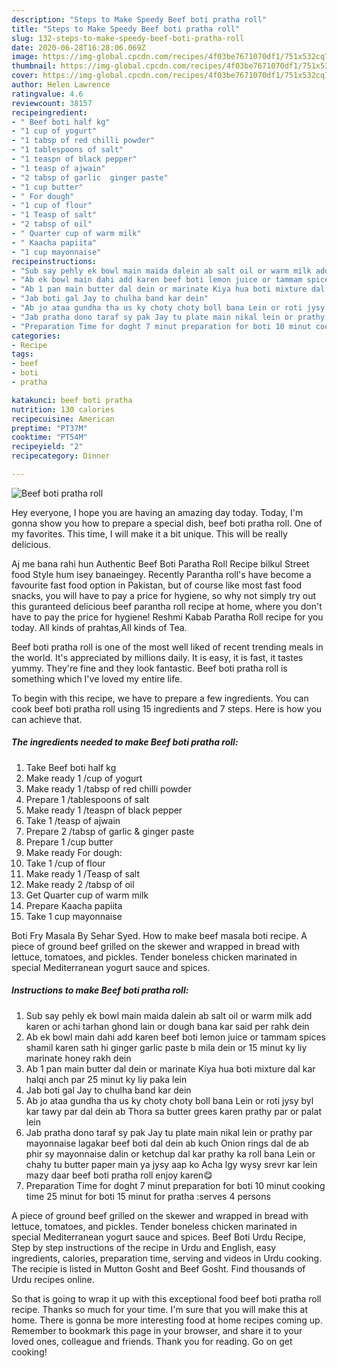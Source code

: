 ```yaml
---
description: "Steps to Make Speedy Beef boti pratha roll"
title: "Steps to Make Speedy Beef boti pratha roll"
slug: 132-steps-to-make-speedy-beef-boti-pratha-roll
date: 2020-06-28T16:28:06.069Z
image: https://img-global.cpcdn.com/recipes/4f03be7671070df1/751x532cq70/beef-boti-pratha-roll-recipe-main-photo.jpg
thumbnail: https://img-global.cpcdn.com/recipes/4f03be7671070df1/751x532cq70/beef-boti-pratha-roll-recipe-main-photo.jpg
cover: https://img-global.cpcdn.com/recipes/4f03be7671070df1/751x532cq70/beef-boti-pratha-roll-recipe-main-photo.jpg
author: Helen Lawrence
ratingvalue: 4.6
reviewcount: 38157
recipeingredient:
- " Beef boti half kg"
- "1 cup of yogurt"
- "1 tabsp of red chilli powder"
- "1 tablespoons of salt"
- "1 teaspn of black pepper"
- "1 teasp of ajwain"
- "2 tabsp of garlic  ginger paste"
- "1 cup butter"
- " For dough"
- "1 cup of flour"
- "1 Teasp of salt"
- "2 tabsp of oil"
- " Quarter cup of warm milk"
- " Kaacha papiita"
- "1 cup mayonnaise"
recipeinstructions:
- "Sub say pehly ek bowl main maida dalein ab salt oil or warm milk add karen or achi tarhan ghond lain or dough bana kar said per rahk dein"
- "Ab ek bowl main dahi add karen beef boti lemon juice or tammam spices shamil karen sath hi ginger garlic paste b mila dein or 15 minut ky liy marinate honey rakh dein"
- "Ab 1 pan main butter dal dein or marinate Kiya hua boti mixture dal kar halqi anch par 25 minut ky liy paka lein"
- "Jab boti gal Jay to chulha band kar dein"
- "Ab jo ataa gundha tha us ky choty choty boll bana Lein or roti jysy byl kar tawy par dal dein ab Thora sa butter grees karen prathy par or palat lein"
- "Jab pratha dono taraf sy pak Jay tu plate main nikal lein or prathy par mayonnaise lagakar beef boti dal dein ab kuch Onion rings dal de ab phir sy mayonnaise dalin or ketchup dal kar prathy ka roll bana Lein or chahy tu butter paper main ya jysy aap ko Acha lgy wysy srevr kar lein mazy daar beef boti pratha roll enjoy karen😋"
- "Preparation Time for doght 7 minut preparation for boti 10 minut cooking time 25 minut for boti 15 minut for pratha :serves 4 persons"
categories:
- Recipe
tags:
- beef
- boti
- pratha

katakunci: beef boti pratha 
nutrition: 130 calories
recipecuisine: American
preptime: "PT37M"
cooktime: "PT54M"
recipeyield: "2"
recipecategory: Dinner

---
```



![Beef boti pratha roll](https://img-global.cpcdn.com/recipes/4f03be7671070df1/751x532cq70/beef-boti-pratha-roll-recipe-main-photo.jpg)

Hey everyone, I hope you are having an amazing day today. Today, I'm gonna show you how to prepare a special dish, beef boti pratha roll. One of my favorites. This time, I will make it a bit unique. This will be really delicious.

Aj me bana rahi hun Authentic Beef Boti Paratha Roll Recipe bilkul Street food Style hum isey banaeingey. Recently Parantha roll&#39;s have become a favourite fast food option in Pakistan, but of course like most fast food snacks, you will have to pay a price for hygiene, so why not simply try out this guranteed delicious beef parantha roll recipe at home, where you don&#39;t have to pay the price for hygiene! Reshmi Kabab Paratha Roll recipe for you today. All kinds of prahtas,All kinds of Tea.

Beef boti pratha roll is one of the most well liked of recent trending meals in the world. It's appreciated by millions daily. It is easy, it is fast, it tastes yummy. They're fine and they look fantastic. Beef boti pratha roll is something which I've loved my entire life.


To begin with this recipe, we have to prepare a few ingredients. You can cook beef boti pratha roll using 15 ingredients and 7 steps. Here is how you can achieve that.

<!--inarticleads1-->

##### The ingredients needed to make Beef boti pratha roll:

1. Take  Beef boti half kg
1. Make ready 1 /cup of yogurt
1. Make ready 1 /tabsp of red chilli powder
1. Prepare 1 /tablespoons of salt
1. Make ready 1 /teaspn of black pepper
1. Take 1 /teasp of ajwain
1. Prepare 2 /tabsp of garlic &amp; ginger paste
1. Prepare 1 /cup butter
1. Make ready  For dough:
1. Take 1 /cup of flour
1. Make ready 1 /Teasp of salt
1. Make ready 2 /tabsp of oil
1. Get  Quarter cup of warm milk
1. Prepare  Kaacha papiita
1. Take 1 cup mayonnaise


Boti Fry Masala By Sehar Syed. How to make beef masala boti recipe. A piece of ground beef grilled on the skewer and wrapped in bread with lettuce, tomatoes, and pickles. Tender boneless chicken marinated in special Mediterranean yogurt sauce and spices. 

<!--inarticleads2-->

##### Instructions to make Beef boti pratha roll:

1. Sub say pehly ek bowl main maida dalein ab salt oil or warm milk add karen or achi tarhan ghond lain or dough bana kar said per rahk dein
1. Ab ek bowl main dahi add karen beef boti lemon juice or tammam spices shamil karen sath hi ginger garlic paste b mila dein or 15 minut ky liy marinate honey rakh dein
1. Ab 1 pan main butter dal dein or marinate Kiya hua boti mixture dal kar halqi anch par 25 minut ky liy paka lein
1. Jab boti gal Jay to chulha band kar dein
1. Ab jo ataa gundha tha us ky choty choty boll bana Lein or roti jysy byl kar tawy par dal dein ab Thora sa butter grees karen prathy par or palat lein
1. Jab pratha dono taraf sy pak Jay tu plate main nikal lein or prathy par mayonnaise lagakar beef boti dal dein ab kuch Onion rings dal de ab phir sy mayonnaise dalin or ketchup dal kar prathy ka roll bana Lein or chahy tu butter paper main ya jysy aap ko Acha lgy wysy srevr kar lein mazy daar beef boti pratha roll enjoy karen😋
1. Preparation Time for doght 7 minut preparation for boti 10 minut cooking time 25 minut for boti 15 minut for pratha :serves 4 persons


A piece of ground beef grilled on the skewer and wrapped in bread with lettuce, tomatoes, and pickles. Tender boneless chicken marinated in special Mediterranean yogurt sauce and spices. Beef Boti Urdu Recipe, Step by step instructions of the recipe in Urdu and English, easy ingredients, calories, preparation time, serving and videos in Urdu cooking. The recipie is listed in Mutton Gosht and Beef Gosht. Find thousands of Urdu recipes online. 

So that is going to wrap it up with this exceptional food beef boti pratha roll recipe. Thanks so much for your time. I'm sure that you will make this at home. There is gonna be more interesting food at home recipes coming up. Remember to bookmark this page in your browser, and share it to your loved ones, colleague and friends. Thank you for reading. Go on get cooking!
